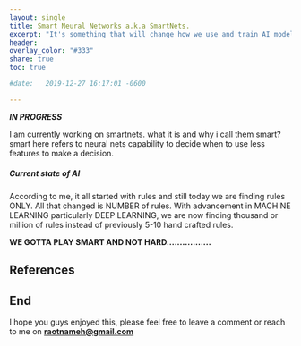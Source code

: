 ```yaml
---
layout: single
title: Smart Neural Networks a.k.a SmartNets.
excerpt: "It's something that will change how we use and train AI models."
header:
overlay_color: "#333"
share: true
toc: true

#date:   2019-12-27 16:17:01 -0600

---
```


**_IN PROGRESS_**
<script type="text/javascript" async
  src="https://cdnjs.cloudflare.com/ajax/libs/mathjax/2.7.1/MathJax.js?config=TeX-AMS-MML_HTMLorMML">
</script>

I am currently working on smartnets. what it is and why i call them smart?  
smart here refers to neural nets capability to decide when to use less features to make a decision.

##### Current state of AI
According to me, it all started with rules and still today we are finding rules ONLY. All that changed is NUMBER of rules. With advancement in MACHINE LEARNING particularly DEEP LEARNING, we are now finding thousand or million of rules instead of previously 5-10 hand crafted rules.

**WE GOTTA PLAY SMART AND NOT HARD.................**

## References

## End
I hope you guys enjoyed this, please feel free to leave a comment or reach to me on **raotnameh@gmail.com**